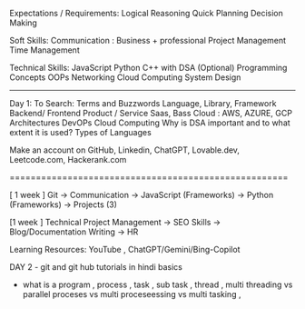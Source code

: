 
Expectations / Requirements:
Logical Reasoning
Quick Planning
Decision Making

Soft Skills:
Communication : Business + professional
Project Management
Time Management

Technical Skills:
JavaScript
Python
C++ with DSA (Optional)
Programming Concepts
OOPs
Networking
Cloud Computing
System Design

---

Day 1: 
To Search: 
Terms and Buzzwords
Language, Library, Framework
Backend/ Frontend
Product / Service
Saas, Bass
Cloud : AWS, AZURE, GCP
Architectures
DevOPs
Cloud Computing
Why is DSA important and to what extent it is used?
Types of Languages

Make an account on GitHub, Linkedin, ChatGPT, Lovable.dev, Leetcode.com, Hackerank.com

=====================================================

[ 1 week ] Git -> Communication -> JavaScript (Frameworks) -> Python (Frameworks) -> Projects (3)

[1 week ] Technical Project Management -> SEO Skills -> Blog/Documentation Writing -> HR

Learning Resources: YouTube , ChatGPT/Gemini/Bing-Copilot


DAY 2 - git and git hub tutorials in hindi basics 
- what is a program , process , task , sub task , thread , multi threading vs parallel proceses vs multi proceseessing vs multi tasking , 

